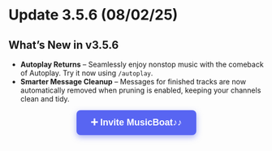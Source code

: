 # Update 3.5.6 (08/02/25)  
## What’s New in v3.5.6 
- **Autoplay Returns** – Seamlessly enjoy nonstop music with the comeback of Autoplay. Try it now using `/autoplay`.  
- **Smarter Message Cleanup** – Messages for finished tracks are now automatically removed when pruning is enabled, keeping your channels clean and tidy.
<div align="center">
  <a href="https://discord.com/oauth2/authorize?client_id=1376612318619766814&permissions=3533840&integration_type=0&scope=applications.commands+bot" target="_blank" 
     style="
       background-color: #5865F2;
       color: white;
       padding: 14px 28px;
       font-weight: 700;
       font-size: 18px;
       text-decoration: none;
       border-radius: 8px;
       font-family: Arial, sans-serif;
       display: inline-block;
       box-shadow: 0 4px 12px rgba(88, 101, 242, 0.5);
       cursor: pointer;
     "
  >
    ➕ Invite MusicBoat♪♪
  </a>
</div>
